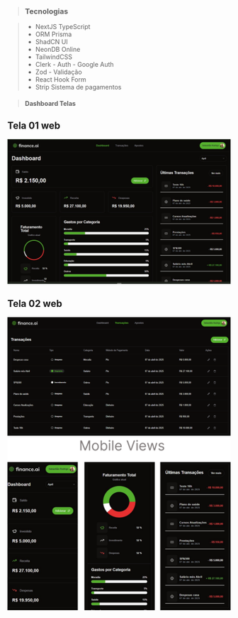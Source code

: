 
> ### Tecnologias

> * NextJS TypeScript
> * ORM Prisma
> * ShadCN UI
> * NeonDB Online
> * TailwindCSS
> * Clerk - Auth - Google Auth
> * Zod - Validação
> * React Hook Form
> * Strip Sistema de pagamentos

> #### Dashboard Telas

## Tela 01 web
<img src="./screens/desktop-view.png" alt="tela 01" />

## Tela 02 web
<img src="./screens/desktop-view-2.png" alt="tela 02" />


<img src="./screens/mobile view.png" alt="tela mobile" />

